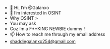 - 👋      Hi, I’m @Galanxo
- 👀  I’m interested in OSINT
- Why OSINT > 
- You may ask
- Coz Im a F**KING NEWBIE dummy !
- 📫 How to reach me through my email address
- shaddiegalanxo254@gmail.com

<!---
Galanxo/Galanxo is a ✨ special ✨ repository because its `README.md` (this file) appears on your GitHub profile.
You can click the Preview link to take a look at your changes.
--->
